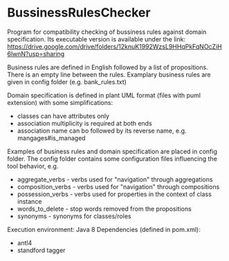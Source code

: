 # BussinessRulesChecker

Program for compatibility checking of bussiness rules against domain specification.
Its executable version is available under the link:
https://drive.google.com/drive/folders/12knuK1992WzsL9HHqPkFqNOcZiH6lwnN?usp=sharing

Business rules are defined in English followed by a list of propositions. There is an empty line between the rules.
Examplary business rules are given in config folder (e.g. bank_rules.txt)

Domain specification is defined in plant UML format (files with puml extension) with some simplifications:
- classes can have attributes only
- association multiplicity is required at both ends
- association name can bo followed by its reverse name, e.g. mangages#is_managed

Examples of business rules and domain specification are placed in config folder.
The config folder contains some configuration files influencing the tool behavior, e.g.
- aggregate_verbs - verbs used for "navigation" through aggregations
- composition_verbs - verbs used for "navigation" through compositions
- possession_verbs - verbs used for properties in the context of class instance
- words_to_delete - stop words removed from the propositions
- synonyms - synonyms for classes/roles

Execution environment: Java 8
Dependencies (defined in pom.xml): 
- antl4
- standford tagger
